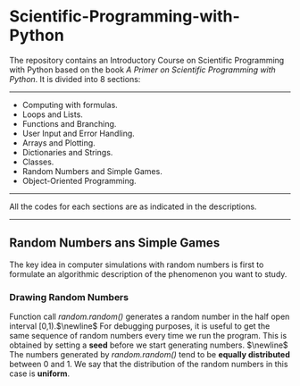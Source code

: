 # Scientific-Programming-with-Python
The repository contains an Introductory Course on Scientific Programming with Python based on the book *A Primer on Scientific Programming with Python*.
It is divided into 8 sections:
***
- Computing with formulas.
- Loops and Lists.
- Functions and Branching.
- User Input and Error Handling.
- Arrays and Plotting.
- Dictionaries and Strings.
- Classes.
- Random Numbers and Simple Games.
- Object-Oriented Programming.
***
All the codes for each sections are as indicated in the descriptions.
***
## Random Numbers ans Simple Games
The key idea in computer simulations with random numbers is first to formulate an algorithmic description of the phenomenon you want to study.
### Drawing Random Numbers
Function call *random.random()* generates a random number in the half open interval [0,1).$\newline$
For debugging purposes, it is useful to get the same sequence of random numbers every time we run the program. This is obtained by setting a **seed** before we start generating numbers.
$\newline$
The numbers generated by *random.random()* tend to be **equally distributed** between 0 and 1. We say that the distribution of the random numbers in this case is **uniform**.